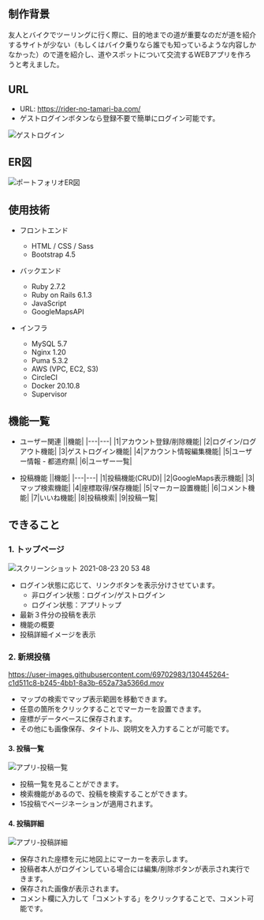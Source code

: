 ## 制作背景
友人とバイクでツーリングに行く際に、目的地までの道が重要なのだが道を紹介するサイトが少ない（もしくはバイク乗りなら誰でも知っているような内容しかなかった）ので道を紹介し、道やスポットについて交流するWEBアプリを作ろうと考えました。

## URL
- URL: https://rider-no-tamari-ba.com/
- ゲストログインボタンなら登録不要で簡単にログイン可能です。

![ゲストログイン](https://user-images.githubusercontent.com/69702983/130439157-051937c9-efc2-49b5-b941-7c73497365d0.png)

## ER図
![ポートフォリオER図](https://user-images.githubusercontent.com/69702983/130440332-86dde1df-99c4-4bcb-8550-358d5d629be6.png)

## 使用技術
- フロントエンド
  - HTML / CSS / Sass 
  - Bootstrap 4.5

- バックエンド
  - Ruby 2.7.2
  - Ruby on Rails 6.1.3
  - JavaScript
  - GoogleMapsAPI

- インフラ
  - MySQL 5.7
  - Nginx 1.20
  - Puma 5.3.2
  - AWS (VPC, EC2, S3)
  - CircleCI
  - Docker 20.10.8
  - Supervisor

## 機能一覧

- ユーザー関連
||機能|
|---|---|
|1|アカウント登録/削除機能|
|2|ログイン/ログアウト機能|
|3|ゲストログイン機能|
|4|アカウント情報編集機能|
|5|ユーザー情報 - 都道府県|
|6|ユーザー一覧|

- 投稿機能
||機能|
|---|---|
|1|投稿機能(CRUD)|
|2|GoogleMaps表示機能|
|3|マップ検索機能|
|4|座標取得/保存機能|
|5|マーカー設置機能|
|6|コメント機能|
|7|いいね機能|
|8|投稿検索|
|9|投稿一覧|


## できること
### 1. トップページ
![スクリーンショット 2021-08-23 20 53 48](https://user-images.githubusercontent.com/69702983/130442882-1876d3c2-d021-4798-b48c-4179305fb186.png)

- ログイン状態に応じて、リンクボタンを表示分けさせています。
  - 非ログイン状態：ログイン/ゲストログイン
  - ログイン状態：アプリトップ
- 最新３件分の投稿を表示
- 機能の概要
- 投稿詳細イメージを表示

### 2. 新規投稿
https://user-images.githubusercontent.com/69702983/130445264-c1d511c8-b245-4bb1-8a3b-652a73a5366d.mov

- マップの検索でマップ表示範囲を移動できます。
- 任意の箇所をクリックすることでマーカーを設置できます。
- 座標がデータベースに保存されます。
- その他にも画像保存、タイトル、説明文を入力することが可能です。

#### 3. 投稿一覧
![アプリ-投稿一覧](https://user-images.githubusercontent.com/69702983/130445709-5383cc3e-072e-4203-85de-19bf92bb0ca3.png)

- 投稿一覧を見ることができます。
- 検索機能があるので、投稿を検索することができます。
- 15投稿でページネーションが適用されます。

#### 4. 投稿詳細
![アプリ-投稿詳細](https://user-images.githubusercontent.com/69702983/130446101-b26d8662-cb85-4951-9e97-cef2c979a466.png)

- 保存された座標を元に地図上にマーカーを表示します。
- 投稿者本人がログインしている場合には編集/削除ボタンが表示され実行できます。
- 保存された画像が表示されます。
- コメント欄に入力して「コメントする」をクリックすることで、コメント可能です。